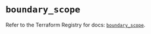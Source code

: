 # `boundary_scope`

Refer to the Terraform Registry for docs: [`boundary_scope`](https://registry.terraform.io/providers/hashicorp/boundary/1.1.13/docs/resources/scope).
